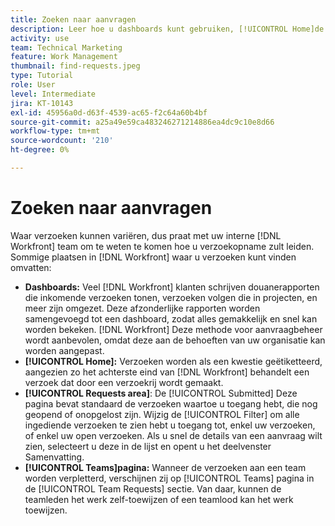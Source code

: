 ```yaml
---
title: Zoeken naar aanvragen
description: Leer hoe u dashboards kunt gebruiken, [!UICONTROL Home]de [!UICONTROL Requests] en de [!UICONTROL Teams] pagina om inkomende verzoeken te vinden die door een verzoekrij worden gemaakt.
activity: use
team: Technical Marketing
feature: Work Management
thumbnail: find-requests.jpeg
type: Tutorial
role: User
level: Intermediate
jira: KT-10143
exl-id: 45956a0d-d63f-4539-ac65-f2c64a60b4bf
source-git-commit: a25a49e59ca483246271214886ea4dc9c10e8d66
workflow-type: tm+mt
source-wordcount: '210'
ht-degree: 0%

---
```


# Zoeken naar aanvragen

Waar verzoeken kunnen variëren, dus praat met uw interne [!DNL  Workfront] team om te weten te komen hoe u verzoekopname zult leiden. Sommige plaatsen in [!DNL Workfront] waar u verzoeken kunt vinden omvatten:

* **Dashboards:** Veel [!DNL Workfront] klanten schrijven douanerapporten die inkomende verzoeken tonen, verzoeken volgen die in projecten, en meer zijn omgezet. Deze afzonderlijke rapporten worden samengevoegd tot een dashboard, zodat alles gemakkelijk en snel kan worden bekeken. [!DNL Workfront] Deze methode voor aanvraagbeheer wordt aanbevolen, omdat deze aan de behoeften van uw organisatie kan worden aangepast.
* **[!UICONTROL Home]:** Verzoeken worden als een kwestie geëtiketteerd, aangezien zo het achterste eind van [!DNL Workfront] behandelt een verzoek dat door een verzoekrij wordt gemaakt.
* **[!UICONTROL Requests area]**: De [!UICONTROL Submitted] Deze pagina bevat standaard de verzoeken waartoe u toegang hebt, die nog geopend of onopgelost zijn. Wijzig de [!UICONTROL Filter] om alle ingediende verzoeken te zien hebt u toegang tot, enkel uw verzoeken, of enkel uw open verzoeken. Als u snel de details van een aanvraag wilt zien, selecteert u deze in de lijst en opent u het deelvenster Samenvatting.
* **[!UICONTROL Teams]pagina:** Wanneer de verzoeken aan een team worden verpletterd, verschijnen zij op [!UICONTROL Teams] pagina in de [!UICONTROL Team Requests] sectie. Van daar, kunnen de teamleden het werk zelf-toewijzen of een teamlood kan het werk toewijzen.
